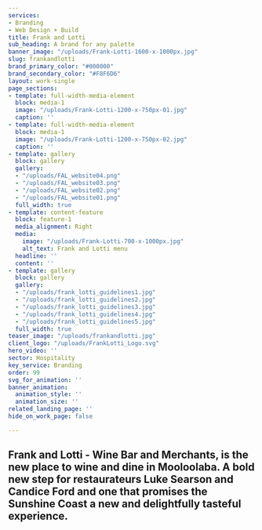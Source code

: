 ```yaml
---
services:
- Branding
- Web Design + Build
title: Frank and Lotti
sub_heading: A brand for any palette
banner_image: "/uploads/Frank-Lotti-1600-x-1000px.jpg"
slug: frankandlotti
brand_primary_color: "#000000"
brand_secondary_color: "#F8F6D6"
layout: work-single
page_sections:
- template: full-width-media-element
  block: media-1
  image: "/uploads/Frank-Lotti-1200-x-750px-01.jpg"
  caption: ''
- template: full-width-media-element
  block: media-1
  image: "/uploads/Frank-Lotti-1200-x-750px-02.jpg"
  caption: ''
- template: gallery
  block: gallery
  gallery:
  - "/uploads/FAL_website04.png"
  - "/uploads/FAL_website03.png"
  - "/uploads/FAL_website02.png"
  - "/uploads/FAL_website01.png"
  full_width: true
- template: content-feature
  block: feature-1
  media_alignment: Right
  media:
    image: "/uploads/Frank-Lotti-700-x-1000px.jpg"
    alt_text: Frank and Lotti menu
  headline: ''
  content: ''
- template: gallery
  block: gallery
  gallery:
  - "/uploads/frank_lotti_guidelines1.jpg"
  - "/uploads/frank_lotti_guidelines2.jpg"
  - "/uploads/frank_lotti_guidelines3.jpg"
  - "/uploads/frank_lotti_guidelines4.jpg"
  - "/uploads/frank_lotti_guidelines5.jpg"
  full_width: true
teaser_image: "/uploads/frankandlotti.jpg"
client_logo: "/uploads/FrankLotti_Logo.svg"
hero_video: ''
sector: Hospitality
key_service: Branding
order: 99
svg_for_animation: ''
banner_animation:
  animation_style: ''
  animation_size: ''
related_landing_page: ''
hide_on_work_page: false

---
```

## Frank and Lotti - Wine Bar and Merchants, is the new place to wine and dine in Mooloolaba. A bold new step for restaurateurs Luke Searson and Candice Ford and one that promises the Sunshine Coast a new and delightfully tasteful experience.